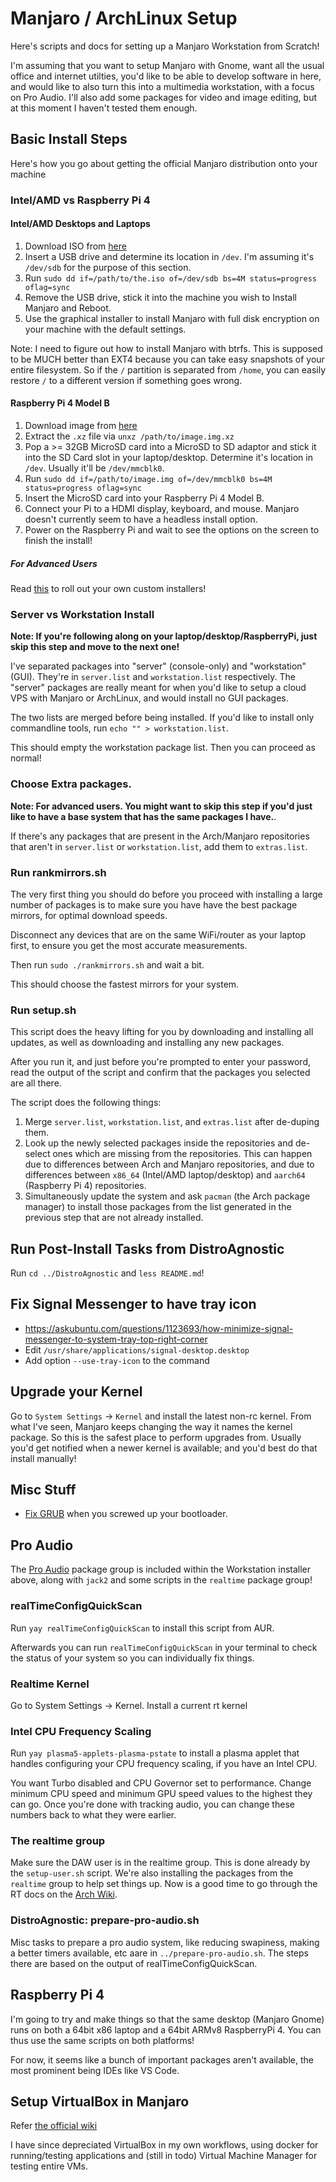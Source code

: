# Manjaro / ArchLinux Setup

Here's scripts and docs for setting up a Manjaro Workstation from Scratch!

I'm assuming that you want to setup Manjaro with Gnome, want all the usual
office and internet utilties, you'd like to be able to develop software in here,
and would like to also turn this into a multimedia workstation, with a focus on
Pro Audio. I'll also add some packages for video and image editing, but at this
moment I haven't tested them enough.

## Basic Install Steps

Here's how you go about getting the official Manjaro distribution onto your
machine

### Intel/AMD vs Raspberry Pi 4

#### Intel/AMD Desktops and Laptops

1. Download ISO from [here](https://manjaro.org/downloads/official/gnome/)
3. Insert a USB drive and determine its location in `/dev`. I'm assuming it's
   `/dev/sdb` for the purpose of this section.
3. Run `sudo dd if=/path/to/the.iso of=/dev/sdb bs=4M status=progress oflag=sync`
4. Remove the USB drive, stick it into the machine you wish to Install Manjaro
   and Reboot.
5. Use the graphical installer to install Manjaro with full disk encryption on
   your machine with the default settings.

Note: I need to figure out how to install Manjaro with btrfs. This is supposed
to be MUCH better than EXT4 because you can take easy snapshots of your entire
filesystem. So if the `/` partition is separated from `/home`, you can easily
restore `/` to a different version if something goes wrong.
   
#### Raspberry Pi 4 Model B

1. Download image from [here](https://manjaro.org/download/arm/raspberry-pi-4/arm8-raspberry-pi-4-gnome/)
2. Extract the `.xz` file via `unxz /path/to/image.img.xz`
3. Pop a >= 32GB MicroSD card into a MicroSD to SD adaptor and stick it into
   the SD Card slot in your laptop/desktop. Determine it's location in `/dev`.
   Usually it'll be `/dev/mmcblk0`.
4. Run `sudo dd if=/path/to/image.img of=/dev/mmcblk0 bs=4M status=progress oflag=sync`
5. Insert the MicroSD card into your Raspberry Pi 4 Model B.
6. Connect your Pi to a HDMI display, keyboard, and mouse. Manjaro doesn't
   currently seem to have a headless install option.
7. Power on the Raspberry Pi and wait to see the options on the screen to
   finish the install!

##### For Advanced Users

Read [this](https://forum.manjaro.org/t/wiki-contributing-to-manjaro-arm/91053)
to roll out your own custom installers!

### Server vs Workstation Install

**Note: If you're following along on your laptop/desktop/RaspberryPi, just skip
this step and move to the next one!**

I've separated packages into "server" (console-only) and "workstation" (GUI).
They're in `server.list` and `workstation.list` respectively. The "server"
packages are really meant for when you'd like to setup a cloud VPS with Manjaro
or ArchLinux, and would install no GUI packages.

The two lists are merged before being installed. If you'd like to install only
commandline tools, run `echo "" > workstation.list`.

This should empty the workstation package list. Then you can proceed as normal!

### Choose Extra packages.

**Note: For advanced users. You might want to skip this step if you'd just like
to have a base system that has the same packages I have.**.

If there's any packages that are present in the Arch/Manjaro repositories that
aren't in `server.list` or `workstation.list`, add them to `extras.list`.

### Run rankmirrors.sh

The very first thing you should do before you proceed with installing a large
number of packages is to make sure you have have the best package mirrors, for
optimal download speeds.

Disconnect any devices that are on the same WiFi/router as your laptop first,
to ensure you get the most accurate measurements.

Then run `sudo ./rankmirrors.sh` and wait a bit.

This should choose the fastest mirrors for your system.

### Run setup.sh

This script does the heavy lifting for you by downloading and installing all
updates, as well as downloading and installing any new packages.

After you run it, and just before you're prompted to enter your password, read
the output of the script and confirm that the packages you selected are all
there.

The script does the following things:

1. Merge `server.list`, `workstation.list`, and `extras.list` after de-duping
   them.
2. Look up the newly selected packages inside the repositories and de-select
   ones which are missing from the repositories. This can happen due to
   differences between Arch and Manjaro repositories, and due to differences
   between `x86_64` (Intel/AMD laptop/desktop) and `aarch64` (Raspberry Pi 4)
   repositories.
3. Simultaneously update the system and ask `pacman` (the Arch package manager)
   to install those packages from the list generated in the previous step that
   are not already installed.

## Run Post-Install Tasks from DistroAgnostic

Run `cd ../DistroAgnostic` and `less README.md`!

## Fix Signal Messenger to have tray icon

* https://askubuntu.com/questions/1123693/how-minimize-signal-messenger-to-system-tray-top-right-corner
* Edit `/usr/share/applications/signal-desktop.desktop`
* Add option `--use-tray-icon` to the command

## Upgrade your Kernel

Go to `System Settings` -> `Kernel` and install the latest non-rc kernel. From
what I've seen, Manjaro keeps changing the way it names the kernel package. So
this is the safest place to perform upgrades from. Usually you'd get notified
when a newer kernel is available; and you'd best do that install manually!

## Misc Stuff

* [Fix GRUB](https://wiki.manjaro.org/index.php/Restore_the_GRUB_Bootloader)
  when you screwed up your bootloader.

## Pro Audio

The [Pro Audio](https://www.archlinux.org/groups/x86_64/pro-audio/) package
group is included within the Workstation installer above, along with `jack2`
and some scripts in the `realtime` package group!

### realTimeConfigQuickScan

Run `yay realTimeConfigQuickScan` to install this script from AUR.

Afterwards you can run `realTimeConfigQuickScan` in your terminal to check the
status of your system so you can individually fix things.

### Realtime Kernel

Go to System Settings -> Kernel. Install a current rt kernel

### Intel CPU Frequency Scaling

Run `yay plasma5-applets-plasma-pstate` to install a plasma applet that handles
configuring your CPU frequency scaling, if you have an Intel CPU.

You want Turbo disabled and CPU Governor set to performance. Change minimum
CPU speed and minimum GPU speed values to the highest they can go. Once you're
done with tracking audio, you can change these numbers back to what they were
earlier.

### The realtime group

Make sure the DAW user is in the realtime group. This is done already by the
`setup-user.sh` script. We're also installing the packages from the `realtime`
group to help set things up. Now is a good time to go through the RT docs on the
[Arch Wiki](https://wiki.archlinux.org/index.php/Realtime_process_management).

### DistroAgnostic: prepare-pro-audio.sh

Misc tasks to prepare a pro audio system, like reducing swapiness, making a
better timers available, etc aare in `../prepare-pro-audio.sh`.
The steps there are based on the output of realTimeConfigQuickScan.

## Raspberry Pi 4

I'm going to try and make things so that the same desktop (Manjaro Gnome) runs
on both a 64bit x86 laptop and a 64bit ARMv8 RaspberryPi 4. You can thus use the
same scripts on both platforms!

For now, it seems like a bunch of important packages aren't available, the
most prominent being IDEs like VS Code.


## Setup VirtualBox in Manjaro

Refer [the official wiki](https://wiki.manjaro.org/index.php?title=VirtualBox)

I have since depreciated VirtualBox in my own workflows, using docker for
running/testing applications and (still in todo) Virtual Machine Manager for
testing entire VMs.

